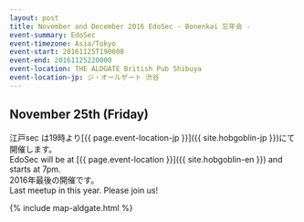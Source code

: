 ```yaml
---
layout: post
title: November and December 2016 EdoSec - Bonenkai 忘年会 -
event-summary: EdoSec
event-timezone: Asia/Tokyo
event-start: 20161125T190000
event-end: 20161125220000
event-location: THE ALDGATE British Pub Shibuya
event-location-jp: ジ・オールゲート 渋谷 
---
```

<p></p>
<h2>November 25th (Friday)</h2>

江戸sec は19時より[{{ page.event-location-jp }}]({{ site.hobgoblin-jp }})にて開催します。<br>
EdoSec will be at [{{ page.event-location }}]({{ site.hobgoblin-en }}) and starts at 7pm.<br>
2016年最後の開催です。<br>
Last meetup in this year. Please join us!<br>

{% include map-aldgate.html %}

